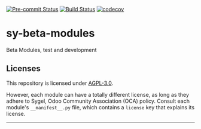 
<!-- /!\ Non OCA Context : Set here the badge of your runbot / runboat instance. -->
[![Pre-commit Status](https://github.com/sygel-technology/sy-beta-modules/actions/workflows/pre-commit.yml/badge.svg?branch=16.0)](https://github.com/sygel-technology/sy-beta-modules/actions/workflows/pre-commit.yml?query=branch%3A16.0)
[![Build Status](https://github.com/sygel-technology/sy-beta-modules/actions/workflows/test.yml/badge.svg?branch=16.0)](https://github.com/sygel-technology/sy-beta-modules/actions/workflows/test.yml?query=branch%3A16.0)
[![codecov](https://codecov.io/gh/sygel-technology/sy-beta-modules/branch/16.0/graph/badge.svg)](https://codecov.io/gh/sygel-technology/sy-beta-modules)
<!-- /!\ Non OCA Context : Set here the badge of your translation instance. -->

<!-- /!\ do not modify above this line -->

# sy-beta-modules

Beta Modules, test and development

<!-- /!\ do not modify below this line -->

<!-- prettier-ignore-start -->

[//]: # (addons)
[//]: # (end addons)

<!-- prettier-ignore-end -->

## Licenses

This repository is licensed under [AGPL-3.0](LICENSE).

However, each module can have a totally different license, as long as they adhere to Sygel, Odoo Community Association (OCA)
policy. Consult each module's `__manifest__.py` file, which contains a `license` key
that explains its license.

----
<!-- /!\ Non OCA Context : Set here the full description of your organization. -->
